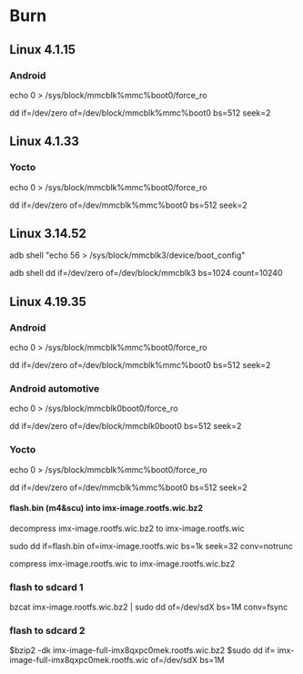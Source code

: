 # Burn

## Linux 4.1.15
### Android
echo 0 > /sys/block/mmcblk%mmc%boot0/force_ro

dd if=/dev/zero of=/dev/block/mmcblk%mmc%boot0 bs=512 seek=2
## Linux 4.1.33
### Yocto
echo 0 > /sys/block/mmcblk%mmc%boot0/force_ro

dd if=/dev/zero of=/dev/mmcblk%mmc%boot0 bs=512 seek=2

## Linux 3.14.52
adb shell  "echo 56 > /sys/block/mmcblk3/device/boot_config"

adb shell  dd if=/dev/zero of=/dev/block/mmcblk3 bs=1024 count=10240

## Linux 4.19.35
### Android
echo 0 > /sys/block/mmcblk%mmc%boot0/force_ro

dd if=/dev/zero of=/dev/block/mmcblk%mmc%boot0 bs=512 seek=2

### Android automotive

echo 0 > /sys/block/mmcblk0boot0/force_ro

dd if=/dev/zero of=/dev/block/mmcblk0boot0 bs=512 seek=2


### Yocto
echo 0 > /sys/block/mmcblk%mmc%boot0/force_ro

dd if=/dev/zero of=/dev/mmcblk%mmc%boot0 bs=512 seek=2

#### flash.bin (m4&scu) into imx-image.rootfs.wic.bz2
decompress imx-image.rootfs.wic.bz2 to imx-image.rootfs.wic

sudo dd if=flash.bin of=imx-image.rootfs.wic bs=1k seek=32 conv=notrunc

compress imx-image.rootfs.wic to imx-image.rootfs.wic.bz2

### flash to sdcard 1
bzcat imx-image.rootfs.wic.bz2 | sudo dd of=/dev/sdX bs=1M conv=fsync

### flash to sdcard 2
$bzip2 -dk imx-image-full-imx8qxpc0mek.rootfs.wic.bz2
$sudo dd if= imx-image-full-imx8qxpc0mek.rootfs.wic of=/dev/sdX bs=1M

